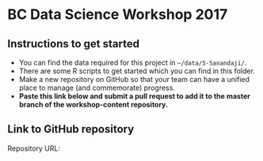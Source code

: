 # BC Data Science Workshop 2017

## Instructions to get started

* You can find the data required for this project in `~/data/5-Sanandaji/`. 
* There are some R scripts to get started which you can find in this folder. 
* Make a new repository on GitHub so that your team can have a unified place to manage 
  (and commemorate) progress. 
* **Paste this link below and submit a pull request to add it to the master branch of the
  workshop-content repository.**
  
## Link to GitHub repository

Repository URL: 